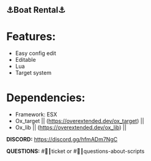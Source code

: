 ## ⚓Boat Rental⚓

# **Features:**
- Easy config edit
- Editable
- Lua
- Target system

# **Dependencies:**
- Framework: ESX
- Ox_target || (https://overextended.dev/ox_target) ||
- Ox_lib || (https://overextended.dev/ox_lib) ||

**DISCORD:** https://discord.gg/hfmADm7NgC

**QUESTIONS:** #:ticket:┃ticket or #:ticket:┃questions-about-scripts

